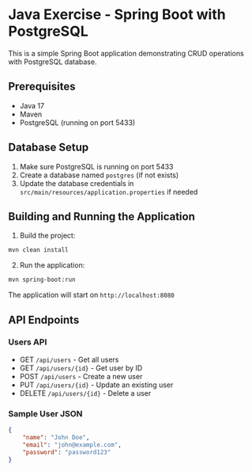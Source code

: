 # Java Exercise - Spring Boot with PostgreSQL

This is a simple Spring Boot application demonstrating CRUD operations with PostgreSQL database.

## Prerequisites

- Java 17
- Maven
- PostgreSQL (running on port 5433)

## Database Setup

1. Make sure PostgreSQL is running on port 5433
2. Create a database named `postgres` (if not exists)
3. Update the database credentials in `src/main/resources/application.properties` if needed

## Building and Running the Application

1. Build the project:
```bash
mvn clean install
```

2. Run the application:
```bash
mvn spring-boot:run
```

The application will start on `http://localhost:8080`

## API Endpoints

### Users API

- GET `/api/users` - Get all users
- GET `/api/users/{id}` - Get user by ID
- POST `/api/users` - Create a new user
- PUT `/api/users/{id}` - Update an existing user
- DELETE `/api/users/{id}` - Delete a user

### Sample User JSON

```json
{
    "name": "John Doe",
    "email": "john@example.com",
    "password": "password123"
}
```
